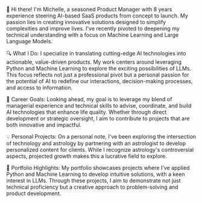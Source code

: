 👋 Hi there! I'm Michelle, a seasoned Product Manager with 8 years experience steering AI-based SaaS products from concept to launch. My passion lies in creating innovative solutions designed to simplify complexities and improve lives. I've recently pivoted to deepening my technical understanding with a focus on Machine Learning and Large Language Models.

🔍 What I Do: I specialize in translating cutting-edge AI technologies into actionable, value-driven products. My work centers around leveraging Python and Machine Learning to explore the exciting possibilities of LLMs. This focus reflects not just a professional pivot but a personal passion for the potential of AI to redefine our interactions, decision-making processes, and access to information.

🎯 Career Goals: Looking ahead, my goal is to leverage my blend of managerial experience and technical skills to advise, coordinate, and build AI technologies that enhance life quality. Whether through direct development or strategic oversight, I aim to contribute to projects that are both innovative and impactful.

💡 Personal Projects: On a personal note, I've been exploring the intersection of technology and astrology by partnering with an astrologist to develop personalized content for clients. While I recognize astrology's controversial aspects, projected growth makes this a lucrative field to explore.

🚀 Portfolio Highlights: My portfolio showcases projects where I've applied Python and Machine Learning to develop intuitive solutions, with a keen interest in LLMs. Through these projects, I aim to demonstrate not just technical proficiency but a creative approach to problem-solving and product development.

